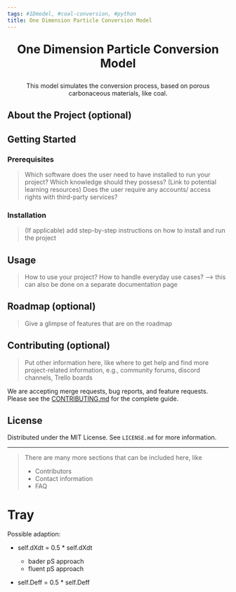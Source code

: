 ```yaml
---
tags: #1Dmodel, #coal-conversion, #python
title: One Dimension Particle Conversion Model
---
```


<center>
<p style="font-size:20pt" align=center> <b>One Dimension Particle Conversion Model</b> </p>
This model simulates the conversion process, based on porous carbonaceous materials, like coal.
</center>

## About the Project (optional)

<!------------------->
<!----- Chapter ----->
<!------------------->
## Getting Started


### Prerequisites

> Which software does the user need to have installed to run your project? 
> Which knowledge should they possess? (Link to potential learning resources) 
> Does the user require any accounts/ access rights with third-party services? 


### Installation

> (If applicable) add step-by-step instructions on how to install and run the project 

## Usage

> How to use your project? 
> How to handle everyday use cases? --> this can also be done on a separate documentation page

## Roadmap (optional)

> Give a glimpse of features that are on the roadmap

## Contributing (optional)

> Put other information here, like where to get help and find more project-related information, 
> e.g., community forums, discord channels, Trello boards 

We are accepting merge requests, bug reports, and feature requests. 
Please see the [CONTRIBUTING.md](CONTRIBUTING.md) for the complete guide. 

## License

Distributed under the MIT License. See `LICENSE.md` for more information.

-----

> There are many more sections that can be included here, like 
>
> * Contributors 
> * Contact information 
> * FAQ


# Tray

Possible adaption:

- self.dXdt = 0.5 * self.dXdt
    - bader pS approach
    - fluent pS approach

- self.Deff = 0.5 * self.Deff


